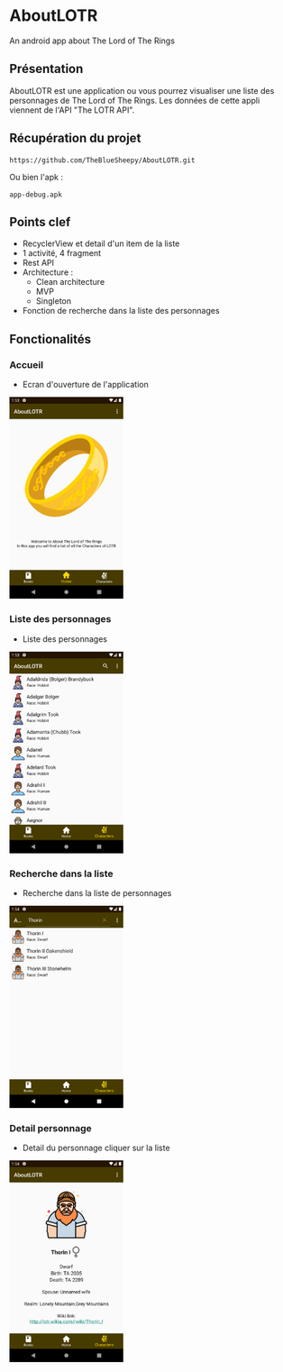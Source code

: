 # AboutLOTR
An android app about The Lord of The Rings

## Présentation
AboutLOTR est une application ou vous pourrez visualiser une liste des personnages de The Lord of The Rings. Les données de cette appli viennent de l'API "The LOTR API".

## Récupération du projet
```
https://github.com/TheBlueSheepy/AboutLOTR.git
```
Ou bien l'apk :
```
app-debug.apk
```

## Points clef
- RecyclerView et detail d'un item de la liste
- 1 activité, 4 fragment
- Rest API
- Architecture :
  - Clean architecture
  - MVP
  - Singleton
- Fonction de recherche dans la liste des personnages

## Fonctionalités

### Accueil

- Ecran d'ouverture de l'application

<img src="photos/Screenshot_1589111583.png" alt="home" width="40%">

### Liste des personnages

- Liste des personnages

<img src="photos/Screenshot_1589111638.png" alt="list" width="40%">

### Recherche dans la liste

- Recherche dans la liste de personnages

<img src="photos/Screenshot_1589111653.png" alt="list" width="40%">

### Detail personnage

- Detail du personnage cliquer sur la liste

<img src="photos/Screenshot_1589111676.png" alt="list" width="40%">
